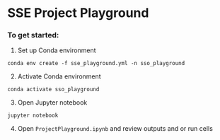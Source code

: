 # SSE Project Playground

### To get started:

1. Set up Conda environment
```
conda env create -f sse_playground.yml -n sso_playground
```
2. Activate Conda environment
```
conda activate sso_playground
```
3. Open Jupyter notebook
```
jupyter notebook
```
4. Open `ProjectPlayground.ipynb` and review outputs and or run cells

